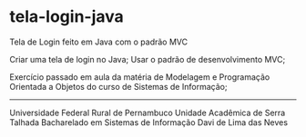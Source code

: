 # tela-login-java
Tela de Login feito em Java com o padrão MVC

Criar uma tela de login no Java;
Usar o padrão de desenvolvimento MVC;

Exercício passado em aula da matéria de Modelagem e Programação Orientada a Objetos do curso de Sistemas de Informação;

___________________________________________________________________________________________________________________________________
Universidade Federal Rural de Pernambuco
Unidade Acadêmica de Serra Talhada
Bacharelado em Sistemas de Informação
Davi de Lima das Neves
